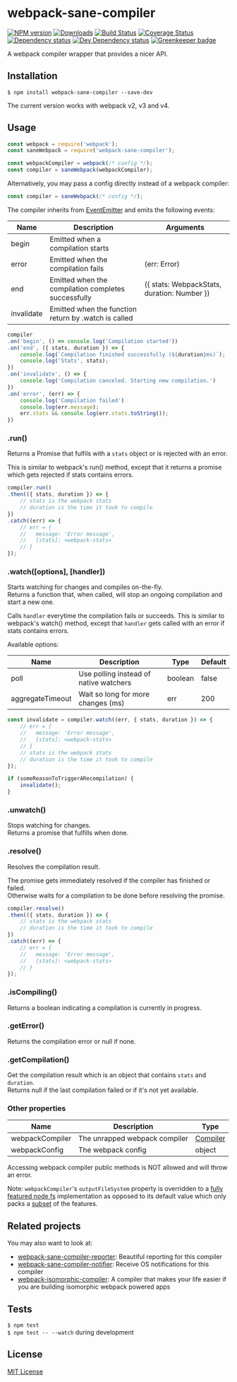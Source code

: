 # webpack-sane-compiler

[![NPM version][npm-image]][npm-url] [![Downloads][downloads-image]][npm-url] [![Build Status][travis-image]][travis-url] [![Coverage Status][codecov-image]][codecov-url] [![Dependency status][david-dm-image]][david-dm-url] [![Dev Dependency status][david-dm-dev-image]][david-dm-dev-url] [![Greenkeeper badge][greenkeeper-image]][greenkeeper-url]

[npm-url]:https://npmjs.org/package/webpack-sane-compiler
[npm-image]:http://img.shields.io/npm/v/webpack-sane-compiler.svg
[downloads-image]:http://img.shields.io/npm/dm/webpack-sane-compiler.svg
[travis-url]:https://travis-ci.org/moxystudio/webpack-sane-compiler
[travis-image]:http://img.shields.io/travis/moxystudio/webpack-sane-compiler/master.svg
[codecov-url]:https://codecov.io/gh/moxystudio/webpack-sane-compiler
[codecov-image]:https://img.shields.io/codecov/c/github/moxystudio/webpack-sane-compiler/master.svg
[david-dm-url]:https://david-dm.org/moxystudio/webpack-sane-compiler
[david-dm-image]:https://img.shields.io/david/moxystudio/webpack-sane-compiler.svg
[david-dm-dev-url]:https://david-dm.org/moxystudio/webpack-sane-compiler?type=dev
[david-dm-dev-image]:https://img.shields.io/david/dev/moxystudio/webpack-sane-compiler.svg
[greenkeeper-image]:https://badges.greenkeeper.io/moxystudio/webpack-sane-compiler.svg
[greenkeeper-url]:https://greenkeeper.io

A webpack compiler wrapper that provides a nicer API.


## Installation

`$ npm install webpack-sane-compiler --save-dev`

The current version works with webpack v2, v3 and v4.


## Usage

```js
const webpack = require('webpack');
const saneWebpack = require('webpack-sane-compiler');

const webpackCompiler = webpack(/* config */);
const compiler = saneWebpack(webpackCompiler);
```

Alternatively, you may pass a config directly instead of a webpack compiler:

```js
const compiler = saneWebpack(/* config */);
```

The compiler inherits from [EventEmitter](https://nodejs.org/api/events.html) and emits the following events:

| Name   | Description   | Arguments |
| ------ | ------------- | -------- |
| begin | Emitted when a compilation starts | |
| error | Emitted when the compilation fails | (err: Error) |
| end | Emitted when the compilation completes successfully | ({ stats: WebpackStats, duration: Number }) |
| invalidate | Emitted when the function return by .watch is called | |

```js
compiler
.on('begin', () => console.log('Compilation started'))
.on('end', ({ stats, duration }) => {
    console.log(`Compilation finished successfully (${duration}ms)`);
    console.log('Stats', stats);
})
.on('invalidate', () => {
    console.log('Compilation canceled. Starting new compilation.')
})
.on('error', (err) => {
    console.log('Compilation failed')
    console.log(err.message);
    err.stats && console.log(err.stats.toString());
})
```

### .run()

Returns a Promise that fulfils with a `stats` object or is rejected with an error.

This is similar to webpack's run() method, except that it returns a promise which gets rejected if stats contains errors.

```js
compiler.run()
.then(({ stats, duration }) => {
    // stats is the webpack stats
    // duration is the time it took to compile
})
.catch((err) => {
    // err = {
    //   message: 'Error message',
    //   [stats]: <webpack-stats>
    // }
});
```

### .watch([options], [handler])

Starts watching for changes and compiles on-the-fly.   
Returns a function that, when called, will stop an ongoing compilation and start a new one.

Calls `handler` everytime the compilation fails or succeeds.
This is similar to webpack's watch() method, except that `handler` gets called with an error if stats contains errors.

Available options:

| Name   | Description   | Type     | Default |
| ------ | ------------- | -------- | ------- |
| poll | Use polling instead of native watchers | boolean | false |
| aggregateTimeout | Wait so long for more changes (ms) | err | 200 |

```js
const invalidate = compiler.watch((err, { stats, duration }) => {
    // err = {
    //   message: 'Error message',
    //   [stats]: <webpack-stats>
    // }
    // stats is the webpack stats
    // duration is the time it took to compile
});

if (someReasonToTriggerARecompilation) {
    invalidate();
}
```

### .unwatch()

Stops watching for changes.   
Returns a promise that fulfills when done.


### .resolve()

Resolves the compilation result.

The promise gets immediately resolved if the compiler has finished or failed.  
Otherwise waits for a compilation to be done before resolving the promise.

```js
compiler.resolve()
.then(({ stats, duration }) => {
    // stats is the webpack stats
    // duration is the time it took to compile
})
.catch((err) => {
    // err = {
    //   message: 'Error message',
    //   [stats]: <webpack-stats>
    // }
});
```


### .isCompiling()

Returns a boolean indicating a compilation is currently in progress.


### .getError()

Returns the compilation error or null if none.


### .getCompilation()

Get the compilation result which is an object that contains `stats` and `duration`.   
Returns null if the last compilation failed or if it's not yet available.


### Other properties

| Name   | Description   | Type     |
| ------ | ------------- | -------- |
| webpackCompiler | The unrapped webpack compiler | [Compiler](https://github.com/webpack/webpack/blob/bd753567da1248624beaaea14af31d6dbe303411/lib/Compiler.js#L153) |
| webpackConfig | The webpack config | object |

Accessing webpack compiler public methods is NOT allowed and will throw an error.

Note: `webpackCompiler`'s `outputFileSystem` property is overridden to a [fully featured node fs](/lib/nodeFs.js) implementation as opposed to its default value which only packs a [subset](https://github.com/webpack/webpack/blob/c71fd05f98a752753b9450f590c970b76379803d/lib/node/NodeOutputFileSystem.js) of the features.

## Related projects

You may also want to look at:

- [webpack-sane-compiler-reporter](https://github.com/moxystudio/webpack-sane-compiler-reporter): Beautiful reporting for this compiler
- [webpack-sane-compiler-notifier](https://github.com/moxystudio/webpack-sane-compiler-notifier): Receive OS notifications for this compiler
- [webpack-isomorphic-compiler](https://github.com/moxystudio/webpack-isomorphic-compiler): A compiler that makes your life easier if you are building isomorphic webpack powered apps


## Tests

`$ npm test`   
`$ npm test -- --watch` during development


## License

[MIT License](http://opensource.org/licenses/MIT)
